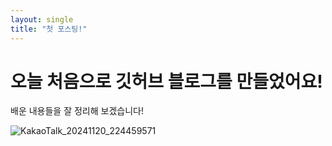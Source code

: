 ```yaml
---
layout: single
title: "첫 포스팅!"
---
```


# 오늘 처음으로 깃허브 블로그를 만들었어요!
배운 내용들을 잘 정리해 보겠습니다!



![KakaoTalk_20241120_224459571](C:\Projects\Programming99-GitHub-Blog\Programming99.github.io\images\2021-01-13-first\KakaoTalk_20241120_224459571.png)
